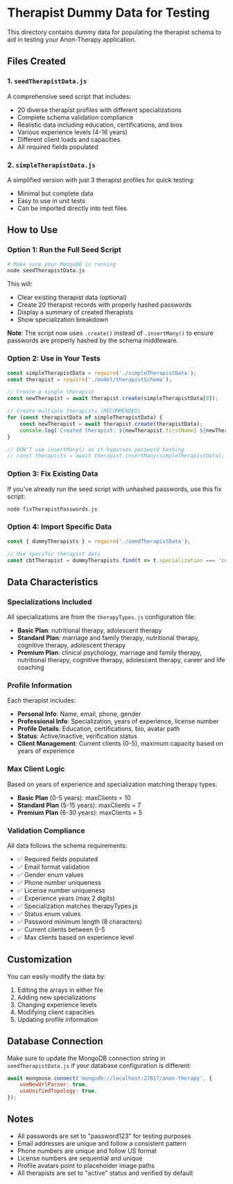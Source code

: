 # Therapist Dummy Data for Testing

This directory contains dummy data for populating the therapist schema to aid in testing your Anon-Therapy application.

## Files Created

### 1. `seedTherapistData.js`
A comprehensive seed script that includes:
- 20 diverse therapist profiles with different specializations
- Complete schema validation compliance
- Realistic data including education, certifications, and bios
- Various experience levels (4-16 years)
- Different client loads and capacities
- All required fields populated

### 2. `simpleTherapistData.js`
A simplified version with just 3 therapist profiles for quick testing:
- Minimal but complete data
- Easy to use in unit tests
- Can be imported directly into test files

## How to Use

### Option 1: Run the Full Seed Script
```bash
# Make sure your MongoDB is running
node seedTherapistData.js
```

This will:
- Clear existing therapist data (optional)
- Create 20 therapist records with properly hashed passwords
- Display a summary of created therapists
- Show specialization breakdown

**Note**: The script now uses `.create()` instead of `.insertMany()` to ensure passwords are properly hashed by the schema middleware.

### Option 2: Use in Your Tests
```javascript
const simpleTherapistData = require('./simpleTherapistData');
const therapist = require('./model/therapistSchema');

// Create a single therapist
const newTherapist = await therapist.create(simpleTherapistData[0]);

// Create multiple therapists (RECOMMENDED)
for (const therapistData of simpleTherapistData) {
    const newTherapist = await therapist.create(therapistData);
    console.log(`Created therapist: ${newTherapist.firstName} ${newTherapist.lastName}`);
}

// DON'T use insertMany() as it bypasses password hashing
// const therapists = await therapist.insertMany(simpleTherapistData); // ❌ Won't hash passwords
```

### Option 3: Fix Existing Data
If you've already run the seed script with unhashed passwords, use this fix script:
```bash
node fixTherapistPasswords.js
```

### Option 4: Import Specific Data
```javascript
const { dummyTherapists } = require('./seedTherapistData');

// Use specific therapist data
const cbtTherapist = dummyTherapists.find(t => t.specialization === 'cognitive behavioral therapy');
```

## Data Characteristics

### Specializations Included
All specializations are from the `therapyTypes.js` configuration file:
- **Basic Plan**: nutritional therapy, adolescent therapy
- **Standard Plan**: marriage and family therapy, nutritional therapy, cognitive therapy, adolescent therapy
- **Premium Plan**: clinical psychology, marriage and family therapy, nutritional therapy, cognitive therapy, adolescent therapy, career and life coaching

### Profile Information
Each therapist includes:
- **Personal Info**: Name, email, phone, gender
- **Professional Info**: Specialization, years of experience, license number
- **Profile Details**: Education, certifications, bio, avatar path
- **Status**: Active/inactive, verification status
- **Client Management**: Current clients (0-5), maximum capacity based on years of experience

### Max Client Logic
Based on years of experience and specialization matching therapy types:
- **Basic Plan** (0-5 years): maxClients = 10
- **Standard Plan** (5-15 years): maxClients = 7  
- **Premium Plan** (6-30 years): maxClients = 5

### Validation Compliance
All data follows the schema requirements:
- ✅ Required fields populated
- ✅ Email format validation
- ✅ Gender enum values
- ✅ Phone number uniqueness
- ✅ License number uniqueness
- ✅ Experience years (max 2 digits)
- ✅ Specialization matches therapyTypes.js
- ✅ Status enum values
- ✅ Password minimum length (8 characters)
- ✅ Current clients between 0-5
- ✅ Max clients based on experience level

## Customization

You can easily modify the data by:
1. Editing the arrays in either file
2. Adding new specializations
3. Changing experience levels
4. Modifying client capacities
5. Updating profile information

## Database Connection

Make sure to update the MongoDB connection string in `seedTherapistData.js` if your database configuration is different:

```javascript
await mongoose.connect('mongodb://localhost:27017/anon-therapy', {
    useNewUrlParser: true,
    useUnifiedTopology: true,
});
```

## Notes

- All passwords are set to "password123" for testing purposes
- Email addresses are unique and follow a consistent pattern
- Phone numbers are unique and follow US format
- License numbers are sequential and unique
- Profile avatars point to placeholder image paths
- All therapists are set to "active" status and verified by default